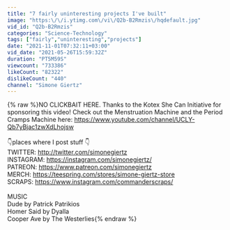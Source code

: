 ```yaml
---
title: "7 fairly uninteresting projects I've built"
image: "https:\/\/i.ytimg.com\/vi\/Q2b-B2Rmzis\/hqdefault.jpg"
vid_id: "Q2b-B2Rmzis"
categories: "Science-Technology"
tags: ["fairly","uninteresting","projects"]
date: "2021-11-01T07:32:11+03:00"
vid_date: "2021-05-26T15:59:32Z"
duration: "PT5M59S"
viewcount: "733386"
likeCount: "82322"
dislikeCount: "440"
channel: "Simone Giertz"
---
```

{% raw %}NO CLICKBAIT HERE. Thanks to the Kotex She Can Initiative for sponsoring this video! Check out the Menstruation Machine and the Period Cramps Machine here: <a rel="nofollow" target="blank" href="https://www.youtube.com/channel/UCLY-Qb7yBjac1zwXdLhojsw">https://www.youtube.com/channel/UCLY-Qb7yBjac1zwXdLhojsw</a><br /><br />👇places where I post stuff 👇<br />TWITTER: <a rel="nofollow" target="blank" href="http://twitter.com/simonegiertz">http://twitter.com/simonegiertz</a><br />INSTAGRAM: <a rel="nofollow" target="blank" href="https://instagram.com/simonegiertz/">https://instagram.com/simonegiertz/</a><br />PATREON: <a rel="nofollow" target="blank" href="https://www.patreon.com/simonegiertz">https://www.patreon.com/simonegiertz</a><br />MERCH: <a rel="nofollow" target="blank" href="https://teespring.com/stores/simone-giertz-store">https://teespring.com/stores/simone-giertz-store</a><br />SCRAPS: <a rel="nofollow" target="blank" href="https://www.instagram.com/commanderscraps/">https://www.instagram.com/commanderscraps/</a><br /><br />MUSIC<br />Dude by Patrick Patrikios<br />Homer Said by Dyalla<br />Cooper Ave by The Westerlies{% endraw %}
